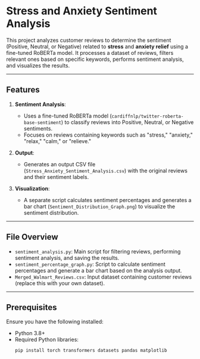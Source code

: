 # Stress and Anxiety Sentiment Analysis

This project analyzes customer reviews to determine the sentiment (Positive, Neutral, or Negative) related to **stress** and **anxiety relief** using a fine-tuned RoBERTa model. It processes a dataset of reviews, filters relevant ones based on specific keywords, performs sentiment analysis, and visualizes the results.

---

## Features
1. **Sentiment Analysis**:
   - Uses a fine-tuned RoBERTa model (`cardiffnlp/twitter-roberta-base-sentiment`) to classify reviews into Positive, Neutral, or Negative sentiments.
   - Focuses on reviews containing keywords such as "stress," "anxiety," "relax," "calm," or "relieve."

2. **Output**:
   - Generates an output CSV file (`Stress_Anxiety_Sentiment_Analysis.csv`) with the original reviews and their sentiment labels.

3. **Visualization**:
   - A separate script calculates sentiment percentages and generates a bar chart (`Sentiment_Distribution_Graph.png`) to visualize the sentiment distribution.

---

## File Overview
- `sentiment_analysis.py`: Main script for filtering reviews, performing sentiment analysis, and saving the results.
- `sentiment_percentage_graph.py`: Script to calculate sentiment percentages and generate a bar chart based on the analysis output.
- `Merged_Walmart_Reviews.csv`: Input dataset containing customer reviews (replace this with your own dataset).

---

## Prerequisites
Ensure you have the following installed:
- Python 3.8+
- Required Python libraries:
  ```bash
  pip install torch transformers datasets pandas matplotlib
